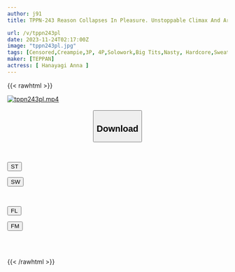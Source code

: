 ```yaml
---
author: j91
title: TPPN-243 Reason Collapses In Pleasure. Unstoppable Climax And Arousal Sweaty Creampie Sex Anna Hanayagi

url: /v/tppn243pl
date: 2023-11-24T02:17:00Z
image: "tppn243pl.jpg"
tags: [Censored,Creampie,3P, 4P,Solowork,Big Tits,Nasty, Hardcore,Sweat	 ]
maker: [TEPPAN]
actress: [ Hanayagi Anna ]
---
```



{{< rawhtml >}}

<div class="video" data-videoid="KXMqD9D6ogh0MqB">
    <a href="javascript:;">
        <img src="/v/tppn243pl/tppn243pl.jpg" width="WIDTH" height="HEIGHT" alt="tppn243pl.mp4" loading="lazy">
    </a>
</div>

<script type="text/javascript" src="https://j91.asia/asset/on-demand-st.js"></script>

<br>
  <link rel="stylesheet" href="https://j91.asia/asset/bs5.css">
  
  <center>
  <button class="btn btn-primary" type="button" data-bs-toggle="collapse" data-bs-target=".multi-collapse" aria-expanded="false" aria-controls="multiCollapseExample1 multiCollapseExample2"><h2>Download</h2></button></center>
</p>
<div class="row">
  <div class="col">
    <div class="collapse multi-collapse" id="multiCollapseExample1">
      <div class="card card-body">
	      	      <br>
<div class="buttons">  
<p><a href="https://streamtape.to/v/KXMqD9D6ogh0MqB" target="_blank"><button class="btn-hover color-3"><i class="fa fa-download"></i> ST</button></a></p>
<p><a href="https://flaswish.com/q6dsx82geo9b" target="_blank"><button class="btn-hover color-2"><i class="fa fa-download"></i> SW</button></a></p></div>
    </div>
  </div>
</div>
  <div class="col">
    <div class="collapse multi-collapse" id="multiCollapseExample2">
      <div class="card card-body">
	      <br>
<div class="buttons">
<p><a href="javascript:;" target="_blank"><button class="btn-hover color-9"><i class="fa fa-download"></i> FL</button></a></p>
<p><a href="javascript:;" target="_blank"><button class="btn-hover color-8"><i class="fa fa-download"></i> FM</button></a></p></div>
<br><br>
      </div>
    </div>
  </div>
</div>

{{< /rawhtml >}}
